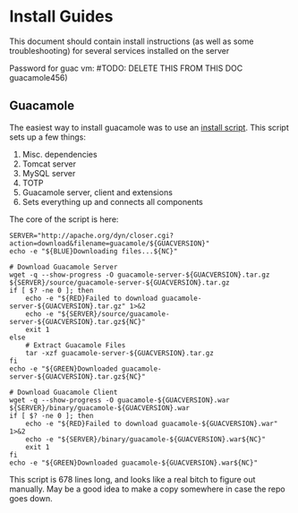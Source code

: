 # Install Guides

This document should contain install instructions (as well as some troubleshooting) for several services installed on the server

Password for guac vm: #TODO: DELETE THIS FROM THIS DOC guacamole456)

## Guacamole
The easiest way to install guacamole was to use an [install script](https://github.com/MysticRyuujin/guac-install/). This script sets up a few things:
1. Misc. dependencies
2. Tomcat server
3. MySQL server
4. TOTP
5. Guacamole server, client and extensions
6. Sets everything up and connects all components

The core of the script is here:
```
SERVER="http://apache.org/dyn/closer.cgi?action=download&filename=guacamole/${GUACVERSION}"
echo -e "${BLUE}Downloading files...${NC}"

# Download Guacamole Server
wget -q --show-progress -O guacamole-server-${GUACVERSION}.tar.gz ${SERVER}/source/guacamole-server-${GUACVERSION}.tar.gz
if [ $? -ne 0 ]; then
    echo -e "${RED}Failed to download guacamole-server-${GUACVERSION}.tar.gz" 1>&2
    echo -e "${SERVER}/source/guacamole-server-${GUACVERSION}.tar.gz${NC}"
    exit 1
else
    # Extract Guacamole Files
    tar -xzf guacamole-server-${GUACVERSION}.tar.gz
fi
echo -e "${GREEN}Downloaded guacamole-server-${GUACVERSION}.tar.gz${NC}"

# Download Guacamole Client
wget -q --show-progress -O guacamole-${GUACVERSION}.war ${SERVER}/binary/guacamole-${GUACVERSION}.war
if [ $? -ne 0 ]; then
    echo -e "${RED}Failed to download guacamole-${GUACVERSION}.war" 1>&2
    echo -e "${SERVER}/binary/guacamole-${GUACVERSION}.war${NC}"
    exit 1
fi
echo -e "${GREEN}Downloaded guacamole-${GUACVERSION}.war${NC}"
```

This script is 678 lines long, and looks like a real bitch to figure out manually. May be a good idea to make a copy somewhere in case the repo goes down. 

